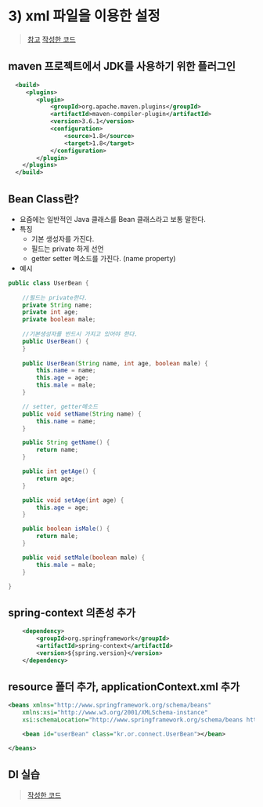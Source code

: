 # 3) xml 파일을 이용한 설정
> [참고](https://www.edwith.org/boostcourse-web-be/lecture/58971/)
> [작성한 코드](https://github.com/96glory/boostcourse-web-be/tree/43edbcf151592b6a8450e9751c41b6ab90fd507e)

## maven 프로젝트에서 JDK를 사용하기 위한 플러그인
```xml
  <build>
     <plugins>
        <plugin>
            <groupId>org.apache.maven.plugins</groupId>
            <artifactId>maven-compiler-plugin</artifactId>
            <version>3.6.1</version>
            <configuration>
                <source>1.8</source>
                <target>1.8</target>
            </configuration>
        </plugin>
    </plugins>
  </build>
```

## Bean Class란?
* 요즘에는 일반적인 Java 클래스를 Bean 클래스라고 보통 말한다.
* 특징
  * 기본 생성자를 가진다.
  * 필드는 private 하게 선언
  * getter setter 메소드를 가진다. (name property)
* 예시
```java
public class UserBean {
	
	//필드는 private한다.
	private String name;
	private int age;
	private boolean male;
	
	//기본생성자를 반드시 가지고 있어야 한다.
	public UserBean() {
	}
	
	public UserBean(String name, int age, boolean male) {
		this.name = name;
		this.age = age;
		this.male = male;
	}

	// setter, getter메소드
	public void setName(String name) {
		this.name = name;
	}

	public String getName() {
		return name;
	}

	public int getAge() {
		return age;
	}

	public void setAge(int age) {
		this.age = age;
	}

	public boolean isMale() {
		return male;
	}

	public void setMale(boolean male) {
		this.male = male;
	}

}
```

## spring-context 의존성 추가
```xml
	<dependency>
		<groupId>org.springframework</groupId>
		<artifactId>spring-context</artifactId>
		<version>${spring.version}</version>
	</dependency>
```
## resource 폴더 추가, applicationContext.xml 추가
```xml
<beans xmlns="http://www.springframework.org/schema/beans"
	xmlns:xsi="http://www.w3.org/2001/XMLSchema-instance"
	xsi:schemaLocation="http://www.springframework.org/schema/beans http://www.springframework.org/schema/beans/spring-beans.xsd">

	<bean id="userBean" class="kr.or.connect.UserBean"></bean>

</beans>
```

## DI 실습
> [작성한 코드](https://github.com/96glory/boostcourse-web-be/tree/c56cc8bd42aa4351c286af6ca1ec7960b1e026c5)
